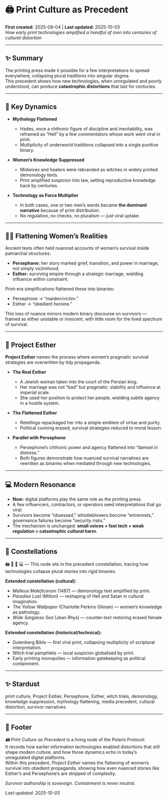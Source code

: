 # 🖨️ Print Culture as Precedent  
**First created:** 2025-09-04 | **Last updated:** 2025-10-03  
*How early print technologies amplified a handful of men into centuries of cultural distortion*  

---

## ✨ Summary  
The printing press made it possible for a few interpretations to spread everywhere, collapsing plural traditions into singular dogma.  
This precedent shows how new technologies, when unregulated and poorly understood, can produce **catastrophic distortions** that last for centuries.  

---

## 📜 Key Dynamics  

- **Mythology Flattened**  
  - Hades, once a chthonic figure of discipline and inevitability, was reframed as “Hell” by a few commentators whose work went viral in print.  
  - Multiplicity of underworld traditions collapsed into a single punitive binary.  

- **Women’s Knowledge Suppressed**  
  - Midwives and healers were rebranded as witches in widely printed demonology texts.  
  - Print amplified suspicion into law, setting reproductive knowledge back by centuries.  

- **Technology as Force Multiplier**  
  - In both cases, one or two men’s words became **the dominant narrative** because of print distribution.  
  - No regulation, no checks, no pluralism — just viral uptake.  

---

## 👩‍🦰 Flattening Women’s Realities  

Ancient texts often held nuanced accounts of women’s survival inside patriarchal structures:  

- **Persephone:** her story marked grief, transition, and power in marriage, not simply victimhood.  
- **Esther:** surviving empire through a strategic marriage, wielding influence within constraint.  

Print-era simplifications flattened these into binaries:  
- Persephone → “maiden/victim.”  
- Esther → “obedient heroine.”  

This loss of nuance mirrors modern binary discourse on survivors — framed as either unstable or innocent, with little room for the lived spectrum of survival.  

---

## 🌸 Project Esther  

**Project Esther** names the process where women’s pragmatic survival strategies are overwritten by tidy propaganda.  

- **The Real Esther**  
  - A Jewish woman taken into the court of the Persian king.  
  - Her marriage was not “bad” but pragmatic: stability and influence at imperial scale.  
  - She used her position to protect her people, wielding subtle agency in a hostile system.  

- **The Flattened Esther**  
  - Retellings repackaged her into a simple emblem of virtue and purity.  
  - Political cunning erased; survival strategies reduced to moral lesson.  

- **Parallel with Persephone**  
  - Persephone’s chthonic power and agency flattened into “damsel in distress.”  
  - Both figures demonstrate how nuanced survival narratives are rewritten as binaries when mediated through new technologies.  

---

## 💻 Modern Resonance  

- **Now:** digital platforms play the same role as the printing press.  
- A few influencers, contractors, or operators seed interpretations that go viral.  
- Survivors become “obsessed,” whistleblowers become “extremists,” governance failures become “security risks.”  
- The mechanism is unchanged: **small voices + fast tech + weak regulation = catastrophic cultural harm.**  

---

## 🌌 Constellations  

🖨️ 📜 🌸 💻 — This node sits in the precedent constellation, tracing how technologies collapse plural stories into rigid binaries.  

**Extended constellation (cultural):**  
- *Malleus Maleficarum* (1487) — demonology text amplified by print.  
- *Paradise Lost* (Milton) — reshaping of Hell and Satan in cultural imagination.  
- *The Yellow Wallpaper* (Charlotte Perkins Gilman) — women’s knowledge as pathology.  
- *Wide Sargasso Sea* (Jean Rhys) — counter-text restoring erased female agency.  

**Extended constellation (historical/technical):**  
- Gutenberg Bible — first viral print, collapsing multiplicity of scriptural interpretation.  
- Witch trial pamphlets — local suspicion globalised by print.  
- Early printing monopolies — information gatekeeping as political containment.  

---

## ✨ Stardust  

print culture, Project Esther, Persephone, Esther, witch trials, demonology, knowledge suppression, mythology flattening, media precedent, cultural distortion, survivor narratives  

---

## 🏮 Footer  

*🖨️ Print Culture as Precedent* is a living node of the Polaris Protocol.  
It records how earlier information technologies enabled distortions that still shape modern culture, and how those dynamics echo in today’s unregulated digital platforms.  
Within this precedent, *Project Esther* names the flattening of women’s survival into obedient propaganda, showing how even nuanced stories like Esther’s and Persephone’s are stripped of complexity.  

*Survivor authorship is sovereign. Containment is never neutral.*  

_Last updated: 2025-10-03_  
